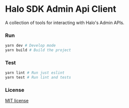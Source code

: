 # Halo SDK Admin Api Client

A collection of tools for interacting with Halo's Admin APIs.

### Run

```bash
yarn dev # Develop mode
yarn build # Build the project
```

### Test

```bash
yarn lint # Run just eslint
yarn test # Run lint and tests
```

### License

[MIT license](/LICENSE)
